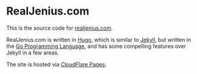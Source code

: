 # RealJenius.com

This is the source code for [realjenius.com](http://realjenius.com).

RealJenius.com is written in [Hugo](http://gohugo.io), which is similar to [Jekyll](http://jekyllrb.com), but written in the [Go Programming Language](http://golang.org), and has some compelling features over Jekyll in a few areas.

The site is hosted via [CloudFlare Pages](https://pages.cloudflare.com).
